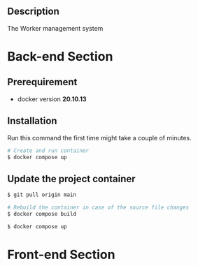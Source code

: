 
## Description
 The Worker management system 
 
# Back-end Section

## Prerequirement
- docker version **20.10.13**

## Installation
Run this command the first time might take a couple of minutes.
```bash
# Create and run container
$ docker compose up
```

## Update the project container
```bash
$ git pull origin main

# Rebuild the container in case of the source file changes
$ docker compose build

$ docker compose up
```

# Front-end Section